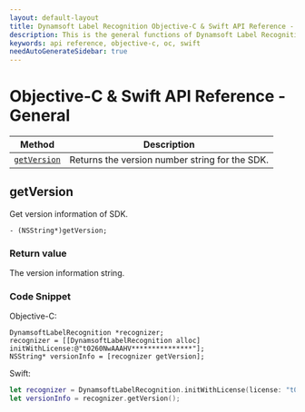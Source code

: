 ```yaml
---
layout: default-layout
title: Dynamsoft Label Recognition Objective-C & Swift API Reference - General
description: This is the general functions of Dynamsoft Label Recognition for Objective-C & Swift API Reference.
keywords: api reference, objective-c, oc, swift
needAutoGenerateSidebar: true
---
```


# Objective-C & Swift API Reference - General

| Method               | Description |
|----------------------|-------------|
| [`getVersion`](#getversion) | Returns the version number string for the SDK. |


## getVersion

Get version information of SDK.

```objc
- (NSString*)getVersion;
```

### Return value
The version information string.

### Code Snippet
Objective-C:
```objc
DynamsoftLabelRecognition *recognizer;
recognizer = [[DynamsoftLabelRecognition alloc] initWithLicense:@"t0260NwAAAHV***************"];
NSString* versionInfo = [recognizer getVersion];
```
Swift:
```Swift
let recognizer = DynamsoftLabelRecognition.initWithLicense(license: "t0260NwAAAHV***************")
let versionInfo = recognizer.getVersion();
```
